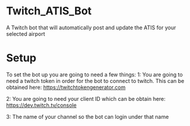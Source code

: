 # Twitch_ATIS_Bot
A Twitch bot that will automatically post and update the ATIS for your selected airport

# Setup
To set the bot up you are going to need a few things:
1: You are going to need a twitch token in order for the bot to connect to twitch. This can be obtained here: https://twitchtokengenerator.com

2: You are going to need your client ID which can be obtain here: https://dev.twitch.tv/console

3: The name of your channel so the bot can login under that name
